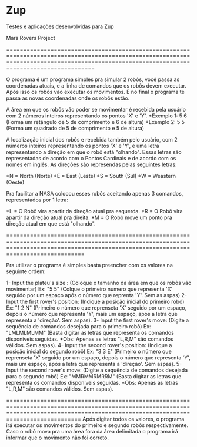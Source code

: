 # Zup
Testes e aplicações desenvolvidas para Zup

Mars Rovers Project

============================================================================================================================================================================================

O programa é um programa simples pra simular 2 robôs, você passa as coordenadas atuais, e a linha de comandos que os robôs
devem executar. Após isso os robôs vão executar os movimentos. E no final o programa te passa as novas coordenadas onde os
robôs estão.

A área em que os robôs vão poder se movimentar é recebida pela usuário com 2 números inteiros representando os pontos 'X' e 'Y'.
*Exemplo 1:
  5 6 (Forma um retângulo de 5 de comprimento e 6 de altura)
*Exemplo 2: 
  5 5 (Forma um quadrado de 5 de comprimento e 5 de altura)
  
A localização inicial dos robôs e recebida também pelo usuário, com 2 números inteiros representando os pontos 'X' e 'Y', e 
uma letra representando a direção em que o robô está "olhando". Essas letras são representadas de acordo com o Pontos Cardinais 
e de acordo com os nomes em inglês. As direções são represendas pelas seguintes letras:

  *N = North (Norte)
  *E = East (Leste)
  *S = South (Sul)
  *W = Weastern (Oeste)
  
Pra facilitar a NASA colocou esses robôs aceitando apenas 3 comandos, representados por 1 letra:

  *L = O Robô vira apartir da direção atual pra esquerda.
  *R = O Robô vira apartir da direção atual pra direita.
  *M = O Robô move um ponto pra direção atual em que está "olhando".
  
=========================================================================================================================================================================================

Pra utilizar o programa é simples basta preencher com os valores na seguinte ordem:

  1- Input the plateu's size :  (Coloque o tamanho da área em que os robôs vão movimentar)
    Ex: "5 5" (Colque o primeiro numero que representa 'X' seguido por um espaço após o número que reprenta 'Y'. Sem as aspas)
  2- Input the  first rover's position:  (Indique a posição inicial do primeiro robô)
    Ex: "1 2 N"  (Primeiro o número que reprenseta 'X' seguido por um espaço, depois o número que representa 'Y', mais um espaço, após a letra que representa a 'direção'. Sem aspas).
  3- Input the  first rover's move:  (Digite a sequência de comandos desejada para o primeiro robô)
    Ex: "LMLMLMLMM" (Basta digitar as letras que representa os comandos disponiveis seguidas. *Obs: Apenas as letras "L,R,M" são comandos válidos. Sem aspas).
  4- Input the  second rover's position: (Indique a posição inicial do segundo robô)
    Ex: "3 3 E"  (Primeiro o número que reprenseta 'X' seguido por um espaço, depois o número que representa 'Y', mais um espaço, após a letra que representa a 'direção'. Sem aspas).
  5- Input the  second rover's move:  (Digite a sequência de comandos desejada para o segundo robô)
    Ex: "MMRMMRMRRM" (Basta digitar as letras que representa os comandos disponiveis seguidas. *Obs: Apenas as letras "L,R,M" são comandos válidos. Sem aspas).

========================================================================================================================================================================================
Após digitar todos os valores, o programa irá executar os movimentos do primeiro e segundo robôs respectivamente.
Caso o robô mova pra uma área fora da área delimitada o programa irá informar que o movimento não foi correto.
